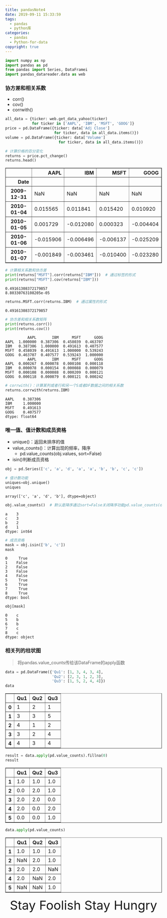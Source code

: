 ```yaml
---
title: pandasNote4
date: 2019-09-11 15:33:59
tags: 
  - pandas
  - python库
categories: 
  - pandas
  - Python-for-data 
copyright: true
---
```




```python
import numpy as np
import pandas as pd
from pandas import Series, DataFramei
import pandas_datareader.data as web
```

### 协方差和相关系数

- corr()
- cov()
- corrwith()

<!-- MORE -->



```python
all_data = {ticker: web.get_data_yahoo(ticker)
            for ticker in ['AAPL', 'IBM', 'MSFT', 'GOOG']}
price = pd.DataFrame({ticker: data['Adj Close']
                      for ticker, data in all_data.items()})
volume = pd.DataFrame({ticker: data['Volume']
                        for ticker, data in all_data.items()})
```

```python
# 计算价格的百分变化
returns = price.pct_change()
returns.head()
```

<div>
<style scoped>
    .dataframe tbody tr th:only-of-type {
        vertical-align: middle;
    }

```
.dataframe tbody tr th {
    vertical-align: top;
}

.dataframe thead th {
    text-align: right;
}
```

</style>

<table border="1" class="dataframe">
  <thead>
    <tr style="text-align: right;">
      <th></th>
      <th>AAPL</th>
      <th>IBM</th>
      <th>MSFT</th>
      <th>GOOG</th>
    </tr>
    <tr>
      <th>Date</th>
      <th></th>
      <th></th>
      <th></th>
      <th></th>
    </tr>
  </thead>
  <tbody>
    <tr>
      <th>2009-12-31</th>
      <td>NaN</td>
      <td>NaN</td>
      <td>NaN</td>
      <td>NaN</td>
    </tr>
    <tr>
      <th>2010-01-04</th>
      <td>0.015565</td>
      <td>0.011841</td>
      <td>0.015420</td>
      <td>0.010920</td>
    </tr>
    <tr>
      <th>2010-01-05</th>
      <td>0.001729</td>
      <td>-0.012080</td>
      <td>0.000323</td>
      <td>-0.004404</td>
    </tr>
    <tr>
      <th>2010-01-06</th>
      <td>-0.015906</td>
      <td>-0.006496</td>
      <td>-0.006137</td>
      <td>-0.025209</td>
    </tr>
    <tr>
      <th>2010-01-07</th>
      <td>-0.001849</td>
      <td>-0.003461</td>
      <td>-0.010400</td>
      <td>-0.023280</td>
    </tr>
  </tbody>
</table>

</div>

```python
# 计算相关系数和协方差
print(returns["MSFT"].corr(returns["IBM"]))  # 通过标签的形式
print(returns["MSFT"].cov(returns["IBM"]))
```

```
0.49161308372179857
8.80330763108205e-05
```

```python
returns.MSFT.corr(returns.IBM)  # 通过属性的形式
```

```
0.49161308372179857

```

```python
# 协方差和相关系数矩阵
print(returns.corr())
print(returns.cov())

```

```
          AAPL       IBM      MSFT      GOOG
AAPL  1.000000  0.387306  0.458039  0.463707
IBM   0.387306  1.000000  0.491613  0.407577
MSFT  0.458039  0.491613  1.000000  0.539243
GOOG  0.463707  0.407577  0.539243  1.000000
          AAPL       IBM      MSFT      GOOG
AAPL  0.000267  0.000078  0.000108  0.000118
IBM   0.000078  0.000154  0.000088  0.000079
MSFT  0.000108  0.000088  0.000209  0.000121
GOOG  0.000118  0.000079  0.000121  0.000242

```

```python
# corrwith()：计算某列或者行和另一个S或者DF数据之间的相关系数
returns.corrwith(returns.IBM)

```

```
AAPL    0.387306
IBM     1.000000
MSFT    0.491613
GOOG    0.407577
dtype: float64

```



### 唯一值、值计数和成员资格

- unique()：返回未排序的值
- value_counts()：计算出现的频率，降序
  - pd.value_counts(obj.values, sort=False)
- isin()判断成员资格

```python
obj = pd.Series(['c', 'a', 'd', 'a', 'a', 'b', 'b', 'c', 'c'])

```

```python
# 值计数功能
uniques=obj.unique()
uniques

```

```
array(['c', 'a', 'd', 'b'], dtype=object)

```

```python
obj.value_counts()  # 默认是降序通过sort=False关闭降序功能pd.value_counts(obj.values, sort=False)

```

```
a    3
c    3
b    2
d    1
dtype: int64

```

```python
# 成员资格
mask = obj.isin(['b', 'c'])
mask

```

```
0     True
1    False
2    False
3    False
4    False
5     True
6     True
7     True
8     True
dtype: bool

```

```python
obj[mask]

```

```
0    c
5    b
6    b
7    c
8    c
dtype: object

```



### 相关列的柱状图

> 将pandas.value_counts传给该DataFrame的apply函数

```python
data = pd.DataFrame({'Qu1': [1, 3, 4, 3, 4],
                     'Qu2': [2, 3, 1, 2, 3],
                     'Qu3': [1, 5, 2, 4, 4]})
data

```

<div>
<style scoped>
    .dataframe tbody tr th:only-of-type {
        vertical-align: middle;
    }

```
.dataframe tbody tr th {
    vertical-align: top;
}

.dataframe thead th {
    text-align: right;
}

```

</style>

<table border="1" class="dataframe">
  <thead>
    <tr style="text-align: right;">
      <th></th>
      <th>Qu1</th>
      <th>Qu2</th>
      <th>Qu3</th>
    </tr>
  </thead>
  <tbody>
    <tr>
      <th>0</th>
      <td>1</td>
      <td>2</td>
      <td>1</td>
    </tr>
    <tr>
      <th>1</th>
      <td>3</td>
      <td>3</td>
      <td>5</td>
    </tr>
    <tr>
      <th>2</th>
      <td>4</td>
      <td>1</td>
      <td>2</td>
    </tr>
    <tr>
      <th>3</th>
      <td>3</td>
      <td>2</td>
      <td>4</td>
    </tr>
    <tr>
      <th>4</th>
      <td>4</td>
      <td>3</td>
      <td>4</td>
    </tr>
  </tbody>
</table>

</div>

```python
result = data.apply(pd.value_counts).fillna(0)
result

```

<div>
<style scoped>
    .dataframe tbody tr th:only-of-type {
        vertical-align: middle;
    }

```
.dataframe tbody tr th {
    vertical-align: top;
}

.dataframe thead th {
    text-align: right;
}
```

</style>

<table border="1" class="dataframe">
  <thead>
    <tr style="text-align: right;">
      <th></th>
      <th>Qu1</th>
      <th>Qu2</th>
      <th>Qu3</th>
    </tr>
  </thead>
  <tbody>
    <tr>
      <th>1</th>
      <td>1.0</td>
      <td>1.0</td>
      <td>1.0</td>
    </tr>
    <tr>
      <th>2</th>
      <td>0.0</td>
      <td>2.0</td>
      <td>1.0</td>
    </tr>
    <tr>
      <th>3</th>
      <td>2.0</td>
      <td>2.0</td>
      <td>0.0</td>
    </tr>
    <tr>
      <th>4</th>
      <td>2.0</td>
      <td>0.0</td>
      <td>2.0</td>
    </tr>
    <tr>
      <th>5</th>
      <td>0.0</td>
      <td>0.0</td>
      <td>1.0</td>
    </tr>
  </tbody>
</table>

</div>

```python
data.apply(pd.value_counts)
```

<div>
<style scoped>
    .dataframe tbody tr th:only-of-type {
        vertical-align: middle;
    }

```
.dataframe tbody tr th {
    vertical-align: top;
}

.dataframe thead th {
    text-align: right;
}
```

</style>

<table border="1" class="dataframe">
  <thead>
    <tr style="text-align: right;">
      <th></th>
      <th>Qu1</th>
      <th>Qu2</th>
      <th>Qu3</th>
    </tr>
  </thead>
  <tbody>
    <tr>
      <th>1</th>
      <td>1.0</td>
      <td>1.0</td>
      <td>1.0</td>
    </tr>
    <tr>
      <th>2</th>
      <td>NaN</td>
      <td>2.0</td>
      <td>1.0</td>
    </tr>
    <tr>
      <th>3</th>
      <td>2.0</td>
      <td>2.0</td>
      <td>NaN</td>
    </tr>
    <tr>
      <th>4</th>
      <td>2.0</td>
      <td>NaN</td>
      <td>2.0</td>
    </tr>
    <tr>
      <th>5</th>
      <td>NaN</td>
      <td>NaN</td>
      <td>1.0</td>
    </tr>
  </tbody>
</table>

</div>



<CENTER><span style='font-size:2.5rem'>Stay Foolish Stay Hungry</span></CENTER>